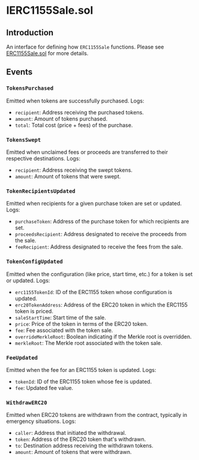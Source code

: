 # IERC1155Sale.sol

## Introduction
An interface for defining how `ERC1155Sale` functions. Please see [ERC1155Sale.sol](./ERC1155Sale.md) for more details.

## Events
### `TokensPurchased`
Emitted when tokens are successfully purchased.
Logs:
- `recipient`: Address receiving the purchased tokens.
- `amount`: Amount of tokens purchased.
- `total`: Total cost (price + fees) of the purchase.

### `TokensSwept`
Emitted when unclaimed fees or proceeds are transferred to their respective destinations.
Logs:
- `recipient`: Address receiving the swept tokens.
- `amount`: Amount of tokens that were swept.

### `TokenRecipientsUpdated`
Emitted when recipients for a given purchase token are set or updated.
Logs:
- `purchaseToken`: Address of the purchase token for which recipients are set.
- `proceedsRecipient`: Address designated to receive the proceeds from the sale.
- `feeRecipient`: Address designated to receive the fees from the sale.

### `TokenConfigUpdated`
Emitted when the configuration (like price, start time, etc.) for a token is set or updated.
Logs:
- `erc1155TokenId`: ID of the ERC1155 token whose configuration is updated.
- `erc20TokenAddress`: Address of the ERC20 token in which the ERC1155 token is priced.
- `saleStartTime`: Start time of the sale.
- `price`: Price of the token in terms of the ERC20 token.
- `fee`: Fee associated with the token sale.
- `overrideMerkleRoot`: Boolean indicating if the Merkle root is overridden.
- `merkleRoot`: The Merkle root associated with the token sale.

### `FeeUpdated`
Emitted when the fee for an ERC1155 token is updated.
Logs:
- `tokenId`: ID of the ERC1155 token whose fee is updated.
- `fee`: Updated fee value.

### `WithdrawERC20`
Emitted when ERC20 tokens are withdrawn from the contract, typically in emergency situations.
Logs:
- `caller`: Address that initiated the withdrawal.
- `token`: Address of the ERC20 token that's withdrawn.
- `to`: Destination address receiving the withdrawn tokens.
- `amount`: Amount of tokens that were withdrawn.
